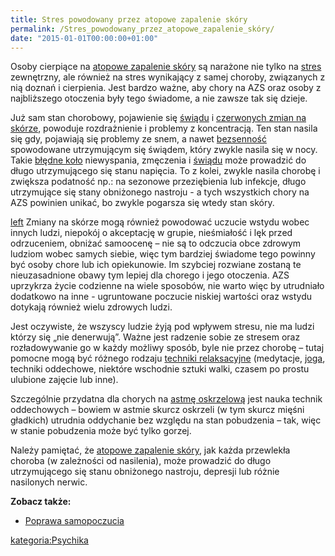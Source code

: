```yaml
---
title: Stres powodowany przez atopowe zapalenie skóry
permalink: /Stres_powodowany_przez_atopowe_zapalenie_skóry/
date: "2015-01-01T00:00:00+01:00"
---
```


Osoby cierpiące na [atopowe zapalenie skóry](/atopedia/atopowe_zapalenie_skóry "wikilink") są narażone nie tylko na [stres](/atopedia/stres "wikilink") zewnętrzny, ale również na stres wynikający z samej choroby, związanych z nią doznań i cierpienia. Jest bardzo ważne, aby chory na AZS oraz osoby z najbliższego otoczenia były tego świadome, a nie zawsze tak się dzieje.

Już sam stan chorobowy, pojawienie się [świądu](/atopedia/świąd "wikilink") i [czerwonych zmian na skórze](/atopedia/zaczerwienienie_skóry "wikilink"), powoduje rozdrażnienie i problemy z koncentracją. Ten stan nasila się gdy, pojawiają się problemy ze snem, a nawet [bezsenność](/atopedia/bezsenność "wikilink") spowodowane utrzymującym się świądem, który zwykle nasila się w nocy. Takie [błędne koło](/atopedia/efekt_błędnego_koła "wikilink") niewyspania, zmęczenia i [świądu](/atopedia/świąd "wikilink") może prowadzić do długo utrzymującego się stanu napięcia. To z kolei, zwykle nasila chorobę i zwiększa podatność np.: na sezonowe przeziębienia lub infekcje, długo utrzymujące się stany obniżonego nastroju - a tych wszystkich chory na AZS powinien unikać, bo zwykle pogarsza się wtedy stan skóry.

[left](/Grafika:niesmialosc.png "wikilink") Zmiany na skórze mogą również powodować uczucie wstydu wobec innych ludzi, niepokój o akceptację w grupie, nieśmiałość i lęk przed odrzuceniem, obniżać samoocenę – nie są to odczucia obce zdrowym ludziom wobec samych siebie, więc tym bardziej świadome tego powinny być osoby chore lub ich opiekunowie. Im szybciej rozwiane zostaną te nieuzasadnione obawy tym lepiej dla chorego i jego otoczenia. AZS uprzykrza życie codzienne na wiele sposobów, nie warto więc by utrudniało dodatkowo na inne - ugruntowane poczucie niskiej wartości oraz wstydu dotykają również wielu zdrowych ludzi.

Jest oczywiste, że wszyscy ludzie żyją pod wpływem stresu, nie ma ludzi którzy się „nie denerwują”. Ważne jest radzenie sobie ze stresem oraz rozładowywanie go w każdy możliwy sposób, byle nie przez chorobę – tutaj pomocne mogą być różnego rodzaju [techniki relaksacyjne](/atopedia/Techniki_relaksacyjne "wikilink") (medytacje, [joga](http://pl.wikipedia.org/wiki/Joga), techniki oddechowe, niektóre wschodnie sztuki walki, czasem po prostu ulubione zajęcie lub inne).

Szczególnie przydatna dla chorych na [astmę oskrzelową](/atopedia/astma_oskrzelowa "wikilink") jest nauka technik oddechowych – bowiem w astmie skurcz oskrzeli (w tym skurcz mięśni gładkich) utrudnia oddychanie bez względu na stan pobudzenia – tak, więc w stanie pobudzenia może być tylko gorzej.

Należy pamiętać, że [atopowe zapalenie skóry](/atopedia/atopowe_zapalenie_skóry "wikilink"), jak każda przewlekła choroba (w zależności od nasilenia), może prowadzić do długo utrzymującego się stanu obniżonego nastroju, depresji lub różnie nasilonych nerwic.

**Zobacz także:**

-   [Poprawa samopoczucia](/atopedia/Poprawa_samopoczucia "wikilink")

[kategoria:Psychika](/atopedia/kategoria:Psychika "wikilink")